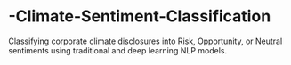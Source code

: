 # -Climate-Sentiment-Classification
Classifying corporate climate disclosures into Risk, Opportunity, or Neutral sentiments using traditional and deep learning NLP models.
